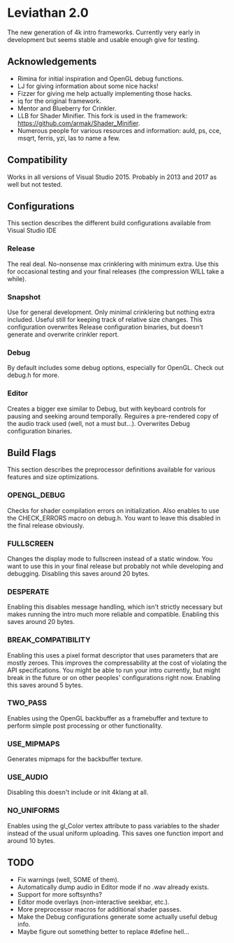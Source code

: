 # Leviathan 2.0
The new generation of 4k intro frameworks. Currently very early in development but seems stable and usable enough give for testing.

## Acknowledgements
* Rimina for initial inspiration and OpenGL debug functions.
* LJ for giving information about some nice hacks!
* Fizzer for giving me help actually implementing those hacks.
* iq for the original framework.
* Mentor and Blueberry for Crinkler.
* LLB for Shader Minifier. This fork is used in the framework: https://github.com/armak/Shader_Minifier.
* Numerous people for various resources and information: auld, ps, cce, msqrt, ferris, yzi, las to name a few.

## Compatibility
Works in all versions of Visual Studio 2015. Probably in 2013 and 2017 as well but not tested.

## Configurations
This section describes the different build configurations available from Visual Studio IDE
### Release
The real deal. No-nonsense max crinklering with minimum extra. Use this for occasional testing and your final releases (the compression WILL take a while).
### Snapshot
Use for general development. Only minimal crinklering but nothing extra included. Useful still for keeping track of relative size changes. This configuration overwrites Release configuration binaries, but doesn't generate and overwrite crinkler report.
### Debug
By default includes some debug options, especially for OpenGL. Check out debug.h for more.
### Editor
Creates a bigger exe similar to Debug, but with keyboard controls for pausing and seeking around temporally. Reguires a pre-rendered copy of the audio track used (well, not a must but...). Overwrites Debug configuration binaries.

## Build Flags
This section describes the preprocessor definitions available for various features and size optimizations.
### OPENGL_DEBUG
Checks for shader compilation errors on initialization. Also enables to use the CHECK_ERRORS macro on debug.h. You want to leave this disabled in the final release obviously.
### FULLSCREEN
Changes the display mode to fullscreen instead of a static window. You want to use this in your final release but probably not while developing and debugging. Disabling this saves around 20 bytes.
### DESPERATE
Enabling this disables message handling, which isn't strictly necessary but makes running the intro much more reliable and compatible. Enabling this saves around 20 bytes.
### BREAK_COMPATIBILITY
Enabling this uses a pixel format descriptor that uses parameters that are mostly zeroes. This improves the compressability at the cost of violating the API specifications. You might be able to run your intro currently, but might break in the future or on other peoples' configurations right now. Enabling this saves around 5 bytes.
### TWO_PASS
Enables using the OpenGL backbuffer as a framebuffer and texture to perform simple post processing or other functionality.
### USE_MIPMAPS
Generates mipmaps for the backbuffer texture.
### USE_AUDIO
Disabling this doesn't include or init 4klang at all.
### NO_UNIFORMS
Enables using the gl_Color vertex attribute to pass variables to the shader instead of the usual uniform uploading. This saves one function import and around 10 bytes.

## TODO
* Fix warnings (well, SOME of them).
* Automatically dump audio in Editor mode if no .wav already exists.
* Support for more softsynths?
* Editor mode overlays (non-interactive seekbar, etc.).
* More preprocessor macros for additional shader passes.
* Make the Debug configurations generate some actually useful debug info.
* Maybe figure out something better to replace #define hell...

